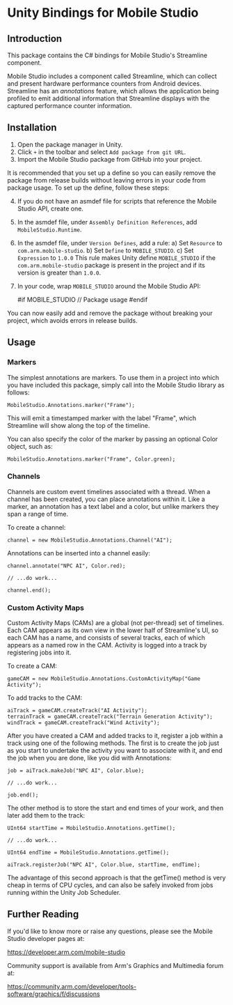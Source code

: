 Unity Bindings for Mobile Studio
================================

Introduction
------------

This package contains the C# bindings for Mobile Studio's Streamline component.

Mobile Studio includes a component called Streamline, which can collect and
present hardware performance counters from Android devices. Streamline has an
*annotations* feature, which allows the application being profiled to emit
additional information that Streamline displays with the captured performance
counter information.

Installation
------------

1) Open the package manager in Unity.
2) Click `+` in the toolbar and select `Add package from git URL`.
3) Import the Mobile Studio package from GitHub into your project.

It is recommended that you set up a define so you can easily remove the
package from release builds without leaving errors in your code from package
usage. To set up the define, follow these steps:

4) If you do not have an asmdef file for scripts that reference the Mobile
   Studio API, create one.
5) In the asmdef file, under `Assembly Definition References`,
   add `MobileStudio.Runtime`.
6) In the asmdef file, under `Version Defines`, add a rule:
      a) Set `Resource` to `com.arm.mobile-studio`.
      b) Set `Define` to `MOBILE_STUDIO`.
      c) Set `Expression` to `1.0.0`
   This rule makes Unity define `MOBILE_STUDIO` if the `com.arm.mobile-studio`
   package is present in the project and if its version is greater than `1.0.0`.
7) In your code, wrap `MOBILE_STUDIO` around the Mobile Studio API:

   #if MOBILE_STUDIO
      // Package usage
   #endif

You can now easily add and remove the package without breaking your project,
which avoids errors in release builds.

Usage
-----

### Markers

The simplest annotations are markers. To use them in a project into which you
have included this package, simply call into the Mobile Studio library as
follows:

    MobileStudio.Annotations.marker("Frame");

This will emit a timestamped marker with the label "Frame", which Streamline
will show along the top of the timeline.

You can also specify the color of the marker by passing an optional Color
object, such as:

    MobileStudio.Annotations.marker("Frame", Color.green);

### Channels

Channels are custom event timelines associated with a thread. When a channel
has been created, you can place annotations within it. Like a marker, an
annotation has a text label and a color, but unlike markers they span a range
of time.

To create a channel:

    channel = new MobileStudio.Annotations.Channel("AI");

Annotations can be inserted into a channel easily:

    channel.annotate("NPC AI", Color.red);

    // ...do work...

    channel.end();

### Custom Activity Maps

Custom Activity Maps (CAMs) are a global (not per-thread) set of timelines.
Each CAM appears as its own view in the lower half of Streamline's UI, so each
CAM has a name, and consists of several tracks, each of which appears as a
named row in the CAM. Activity is logged into a track by registering jobs into
it.

To create a CAM:

    gameCAM = new MobileStudio.Annotations.CustomActivityMap("Game Activity");

To add tracks to the CAM:

    aiTrack = gameCAM.createTrack("AI Activity");
    terrainTrack = gameCAM.createTrack("Terrain Generation Activity");
    windTrack = gameCAM.createTrack("Wind Activity");

After you have created a CAM and added tracks to it, register a job within a
track using one of the following methods. The first is to create the job just
as you start to undertake the activity you want to associate with it, and end
the job when you are done, like you did with Annotations:

    job = aiTrack.makeJob("NPC AI", Color.blue);

    // ...do work...

    job.end();

The other method is to store the start and end times of your work, and then
later add them to the track:

    UInt64 startTime = MobileStudio.Annotations.getTime();

    // ...do work...

    UInt64 endTime = MobileStudio.Annotations.getTime();

    aiTrack.registerJob("NPC AI", Color.blue, startTime, endTime);

The advantage of this second approach is that the getTime() method is very
cheap in terms of CPU cycles, and can also be safely invoked from jobs running
within the Unity Job Scheduler.

Further Reading
---------------

If you'd like to know more or raise any questions, please see the Mobile Studio
developer pages at:

https://developer.arm.com/mobile-studio

Community support is available from Arm's Graphics and Multimedia forum at:

https://community.arm.com/developer/tools-software/graphics/f/discussions
